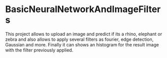# BasicNeuralNetworkAndImageFilters
This project allows to upload an image and predict if its a rhino, elephant or zebra and also allows to apply several filters as fourier, edge detection, Gaussian and more. Finally it can shows an histogram for the result image with the filter previously applied.
